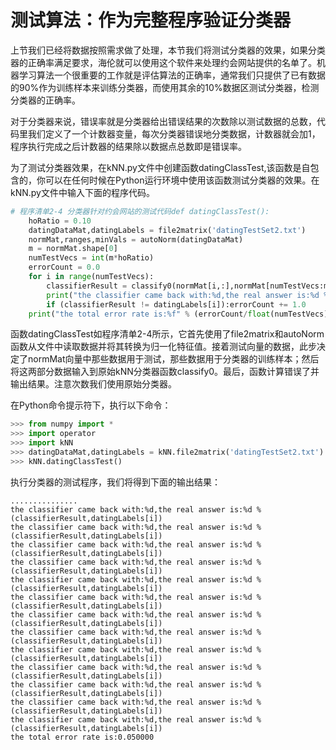 # 测试算法：作为完整程序验证分类器

上节我们已经将数据按照需求做了处理，本节我们将测试分类器的效果，如果分类器的正确率满足要求，海伦就可以使用这个软件来处理约会网站提供的名单了。机器学习算法一个很重要的工作就是评估算法的正确率，通常我们只提供了已有数据的90%作为训练样本来训练分类器，而使用其余的10%数据区测试分类器，检测分类器的正确率。

对于分类器来说，错误率就是分类器给出错误结果的次数除以测试数据的总数，代码里我们定义了一个计数器变量，每次分类器错误地分类数据，计数器就会加1，程序执行完成之后计数器的结果除以数据点总数即是错误率。

为了测试分类器效果，在kNN.py文件中创建函数datingClassTest,该函数是自包含的，你可以在任何时候在Python运行环境中使用该函数测试分类器的效果。在kNN.py文件中输入下面的程序代码。

```py
# 程序清单2-4 分类器针对约会网站的测试代码def datingClassTest():
    hoRatio = 0.10
    datingDataMat,datingLabels = file2matrix('datingTestSet2.txt')
    normMat,ranges,minVals = autoNorm(datingDataMat)
    m = normMat.shape[0]
    numTestVecs = int(m*hoRatio)
    errorCount = 0.0
    for i in range(numTestVecs):
        classifierResult = classify0(normMat[i,:],normMat[numTestVecs:m,:],datingLabels[numTestVecs:m],3)
        print("the classifier came back with:%d,the real answer is:%d % (classifierResult,datingLabels[i])")
        if (classifierResult != datingLabels[i]):errorCount += 1.0 
    print("the total error rate is:%f" % (errorCount/float(numTestVecs)))
```

函数datingClassTest如程序清单2-4所示，它首先使用了file2matrix和autoNorm函数从文件中读取数据并将其转换为归一化特征值。接着测试向量的数据，此步决定了normMat向量中那些数据用于测试，那些数据用于分类器的训练样本；然后将这两部分数据输入到原始kNN分类器函数classify0。最后，函数计算错误了并输出结果。注意次数我们使用原始分类器。

在Python命令提示符下，执行以下命令：

```py
>>> from numpy import *
>>> import operator
>>> import kNN
>>> datingDataMat,datingLabels = kNN.file2matrix('datingTestSet2.txt')
>>> kNN.datingClassTest()
```

执行分类器的测试程序，我们将得到下面的输出结果：

```
...............
the classifier came back with:%d,the real answer is:%d % (classifierResult,datingLabels[i])
the classifier came back with:%d,the real answer is:%d % (classifierResult,datingLabels[i])
the classifier came back with:%d,the real answer is:%d % (classifierResult,datingLabels[i])
the classifier came back with:%d,the real answer is:%d % (classifierResult,datingLabels[i])
the classifier came back with:%d,the real answer is:%d % (classifierResult,datingLabels[i])
the classifier came back with:%d,the real answer is:%d % (classifierResult,datingLabels[i])
the classifier came back with:%d,the real answer is:%d % (classifierResult,datingLabels[i])
the classifier came back with:%d,the real answer is:%d % (classifierResult,datingLabels[i])
the classifier came back with:%d,the real answer is:%d % (classifierResult,datingLabels[i])
the classifier came back with:%d,the real answer is:%d % (classifierResult,datingLabels[i])
the classifier came back with:%d,the real answer is:%d % (classifierResult,datingLabels[i])
the classifier came back with:%d,the real answer is:%d % (classifierResult,datingLabels[i])
the classifier came back with:%d,the real answer is:%d % (classifierResult,datingLabels[i])
the total error rate is:0.050000
```



